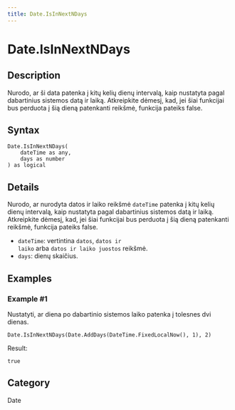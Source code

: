 ```yaml
---
title: Date.IsInNextNDays
---
```


# Date.IsInNextNDays


## Description

Nurodo, ar ši data patenka į kitų kelių dienų intervalą, kaip nustatyta pagal dabartinius sistemos datą ir laiką. Atkreipkite dėmesį, kad, jei šiai funkcijai bus perduota į šią dieną patenkanti reikšmė, funkcija pateiks false.


## Syntax

```powerquery
Date.IsInNextNDays(
    dateTime as any,
    days as number
) as logical
```


## Details

Nurodo, ar nurodyta datos ir laiko reikšmė <code>dateTime</code> patenka į kitų kelių dienų intervalą, kaip nustatyta pagal dabartinius sistemos datą ir laiką. Atkreipkite dėmesį, kad, jei šiai funkcijai bus perduota į šią dieną patenkanti reikšmė, funkcija pateiks false.      <ul>      <li><code>dateTime</code>: vertintina <code>datos</code>, <code>datos ir laiko</code> arba <code>datos ir laiko juostos</code> reikšmė.</li>      <li><code>days</code>: dienų skaičius.</li>      </ul>


## Examples

### Example #1 
Nustatyti, ar diena po dabartinio sistemos laiko patenka į tolesnes dvi dienas.
```powerquery
Date.IsInNextNDays(Date.AddDays(DateTime.FixedLocalNow(), 1), 2)
```

Result: 
```powerquery
true
```




## Category
Date
